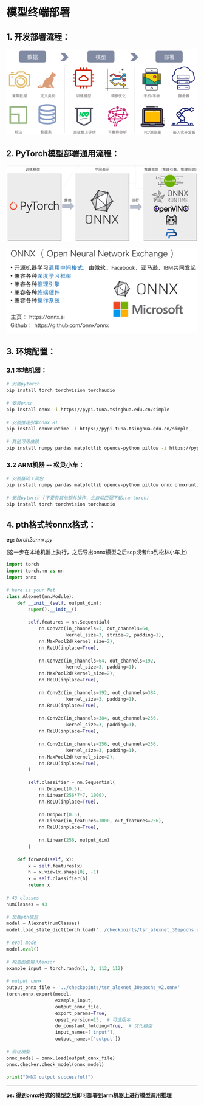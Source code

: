 

# 模型终端部署

## 1. 开发部署流程：

![image-20231122203347898](../../../assets/images/2024/cv/onnx_deployment/1.png)

## 2. PyTorch模型部署通用流程：

![image-20231122204204148](../../../assets/images/2024/cv/onnx_deployment/2.png)

![image-20231122204330038](../../../assets/images/2024/cv/onnx_deployment/3.png)

## 3. 环境配置：

### 3.1 本地机器：

```bash
# 安装pytorch
pip install torch torchvision torchaudio

# 安装onnx
pip install onnx -i https://pypi.tuna.tsinghua.edu.cn/simple

# 安装推理引擎onnx RT
pip install onnxruntime -i https://pypi.tuna.tsinghua.edu.cn/simple

# 其他可用依赖
pip install numpy pandas matplotlib opencv-python pillow -i https://pypi.tuna.tsinghua.edu.cn/simple
```

### 3.2 ARM机器 -- 松灵小车：

```bash
# 安装基础工具包
pip install numpy pandas matplotlib opencv-python pillow onnx onnxruntime -i https://pypi.tuna.tsinghua.edu.cn/simple

# 安装pytorch (不要有其他额外操作，会自动匹配下载arm-torch)
pip install torch torchvision torchaudio
```

## 4. pth格式转onnx格式：

**eg:** *torch2onnx.py*

(这一步在本地机器上执行，之后导出onnx模型之后scp或者ftp到松林小车上)

```python
import torch
import torch.nn as nn
import onnx

# here is your Net
class Alexnet(nn.Module):
    def __init__(self, output_dim):
        super().__init__()

        self.features = nn.Sequential(
            nn.Conv2d(in_channels=3, out_channels=64,
                      kernel_size=3, stride=2, padding=1),
            nn.MaxPool2d(kernel_size=2),
            nn.ReLU(inplace=True),

            nn.Conv2d(in_channels=64, out_channels=192,
                      kernel_size=3, padding=1),
            nn.MaxPool2d(kernel_size=2),
            nn.ReLU(inplace=True),

            nn.Conv2d(in_channels=192, out_channels=384,
                      kernel_size=3, padding=1),
            nn.ReLU(inplace=True),

            nn.Conv2d(in_channels=384, out_channels=256,
                      kernel_size=3, padding=1),
            nn.ReLU(inplace=True),

            nn.Conv2d(in_channels=256, out_channels=256,
                      kernel_size=3, padding=1),
            nn.MaxPool2d(kernel_size=2),
            nn.ReLU(inplace=True),
        )

        self.classifier = nn.Sequential(
            nn.Dropout(0.5),
            nn.Linear(256*7*7, 1000),
            nn.ReLU(inplace=True),

            nn.Dropout(0.5),
            nn.Linear(in_features=1000, out_features=256),
            nn.ReLU(inplace=True),

            nn.Linear(256, output_dim)
        )

    def forward(self, x):
        x = self.features(x)
        h = x.view(x.shape[0], -1)
        x = self.classifier(h)
        return x

# 43 classes
numClasses = 43

# 加载pth模型
model = Alexnet(numClasses)
model.load_state_dict(torch.load('../checkpoints/tsr_alexnet_30epochs.pth'))

# eval mode
model.eval() 

# 构造图像输入tensor
example_input = torch.randn(1, 3, 112, 112)

# output onnx
output_onnx_file = '../checkpoints/tsr_alexnet_30epochs_v2.onnx'
torch.onnx.export(model,
                  example_input,
                  output_onnx_file,
                  export_params=True,
                  opset_version=13,  # 可选版本
                  do_constant_folding=True,  # 优化模型
                  input_names=['input'],
                  output_names=['output'])

# 验证模型
onnx_model = onnx.load(output_onnx_file)
onnx.checker.check_model(onnx_model)

print("ONNX output successful!")
```

----

**ps: 得到onnx格式的模型之后即可部署到arm机器上进行模型调用推理**
